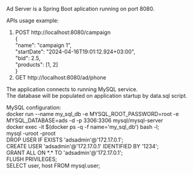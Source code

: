 Ad Server is a Spring Boot aplication running on port 8080.  

APIs usage example:  
1. POST http://localhost:8080/campaign  
{  
    "name": "campaign 1",  
    "startDate": "2024-04-16T19:01:12.924+03:00",  
    "bid": 2.5,  
    "products": [1, 2]  
}  
2. GET http://localhost:8080/ad/phone  


The application connects to running MySQL service.  
The database will be populated on application startup by data.sql script.  

MySQL configuration:  
docker run --name my_sql_db -e MYSQL_ROOT_PASSWORD=root -e MYSQL_DATABASE=ads -d -p 3306:3306 mysql/mysql-server  
docker exec -it $(docker ps -q -f name='my_sql_db') bash -l;  
mysql -uroot -proot  
DROP USER IF EXISTS 'adsadmin'@'172.17.0.1';  
CREATE USER 'adsadmin'@'172.17.0.1' IDENTIFIED BY '1234';  
GRANT ALL ON \*.\* TO 'adsadmin'@'172.17.0.1';  
FLUSH PRIVILEGES;  
SELECT user, host FROM mysql.user;  
